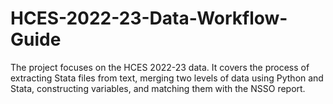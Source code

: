 # HCES-2022-23-Data-Workflow-Guide
The project focuses on the HCES 2022-23 data. It covers the process of extracting Stata files from text, merging two levels of data using Python and Stata, constructing variables, and matching them with the NSSO report.
